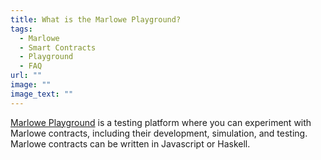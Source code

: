 ```yaml
---
title: What is the Marlowe Playground?
tags:
  - Marlowe
  - Smart Contracts
  - Playground
  - FAQ
url: ""
image: ""
image_text: ""
---
```


[Marlowe Playground](https://marlowe-playground-staging.plutus.aws.iohkdev.io/#/) is a testing platform where you can experiment with Marlowe contracts, including their development, simulation, and testing. Marlowe contracts can be written in Javascript or Haskell.
